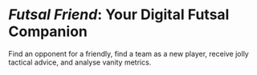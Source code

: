 # _Futsal Friend_: Your Digital Futsal Companion

Find an opponent for a friendly, find a team as a new player, receive jolly tactical advice, and analyse vanity metrics.
